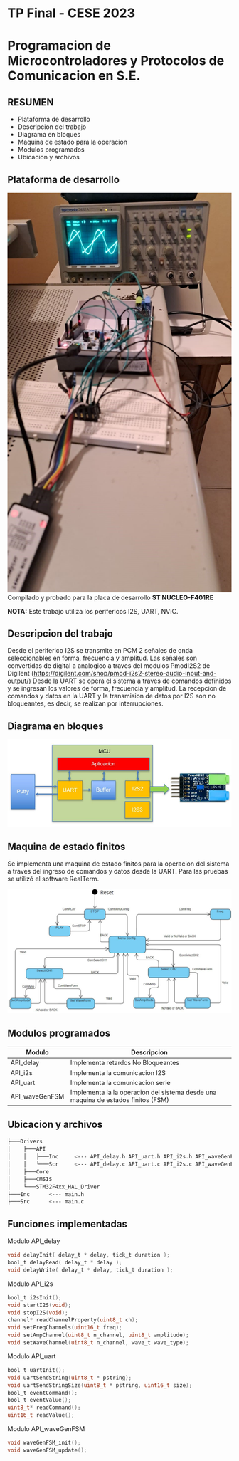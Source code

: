 # TP Final - CESE 2023 
# Programacion de Microcontroladores y Protocolos de Comunicacion en S.E.

## RESUMEN
- Plataforma de desarrollo 
- Descripcion del trabajo
- Diagrama en bloques
- Maquina de estado para la operacion
- Modulos programados
- Ubicacion y archivos

## Plataforma de desarrollo
![alt text](PdMyPCSE.jpg)
Compilado y probado para la placa de desarrollo **ST NUCLEO-F401RE**

**NOTA:** Este trabajo utiliza los perifericos I2S, UART, NVIC.

## Descripcion del trabajo
Desde el periferico I2S se transmite en PCM 2 señales de onda seleccionables en forma, frecuencia y amplitud.
Las señales son convertidas de digital a analogico a traves del modulos PmodI2S2 de Digilent (https://digilent.com/shop/pmod-i2s2-stereo-audio-input-and-output/)
Desde la UART se opera el sistema a traves de comandos definidos y se ingresan los valores de forma, frecuencia y amplitud.
La recepcion de comandos y datos en la UART y la transmision de datos por I2S son no bloqueantes, es decir, se realizan por interrupciones.

## Diagrama en bloques
![alt text](DiagramaBloques.JPG)

## Maquina de estado finitos
Se implementa una maquina de estado finitos para la operacion del sistema a traves del ingreso de comandos y datos desde la UART.
Para las pruebas se utilizó el software RealTerm. 
 
![alt text](FSM.JPG)

## Modulos programados

| Modulo | Descripcion |
| --- | --- |
| API_delay | Implementa retardos No Bloqueantes |
| API_i2s | Implementa la comunicacion I2S |
| API_uart | Implementa la comunicacion serie |
| API_waveGenFSM | Implementa la la operacion del sistema desde una maquina de estados finitos (FSM) |

## Ubicacion y archivos
```bash
├───Drivers
│    ├───API
│    │   ├───Inc     <--- API_delay.h API_uart.h API_i2s.h API_waveGenFSM.h
│    │   └───Scr     <--- API_delay.c API_uart.c API_i2s.c API_waveGenFSM.c
│    ├───Core
│    ├───CMSIS
│    └───STM32F4xx_HAL_Driver
├───Inc      <--- main.h
├───Src      <--- main.c
```

## Funciones implementadas

Modulo API_delay
```C
void delayInit( delay_t * delay, tick_t duration );
bool_t delayRead( delay_t * delay );
void delayWrite( delay_t * delay, tick_t duration );
```

Modulo API_i2s
```C
bool_t i2sInit();											
void startI2S(void);										
void stopI2S(void);											
channel* readChannelProperty(uint8_t ch);					
void setFreqChannels(uint16_t freq);						
void setAmpChannel(uint8_t n_channel, uint8_t amplitude);	
void setWaveChannel(uint8_t n_channel, wave_t wave_type);		
```

Modulo API_uart
```C
bool_t uartInit();
void uartSendString(uint8_t * pstring);
void uartSendStringSize(uint8_t * pstring, uint16_t size);
bool_t eventCommand();
bool_t eventValue();
uint8_t* readCommand();
uint16_t readValue();
```

Modulo API_waveGenFSM
```C
void waveGenFSM_init();
void waveGenFSM_update();	
```